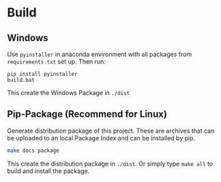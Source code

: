 # Build

## Windows

Use `pyinstaller` in anaconda environment with all packages from `requirements.txt` set up. Then run:

```
pip install pyinstaller
build.bat
```

This create the Windows Package in `./dist`

## Pip-Package (Recommend for Linux)

Generate distribution package of this project. These are archives that can be uploaded to an local Package Index and can be installed by pip.

```bash
make docs package
```

This create the distribution package in `./dist`. Or simply type `make all` to build and install the package.
